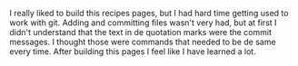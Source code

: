 I really liked to build this recipes pages, but I had hard time getting used to work with git. Adding and committing files wasn't very had, but at first I didn't understand that the text in de quotation marks were the commit messages. I thought those were commands that needed to be de same every time. After building this pages I feel like I have learned a lot.